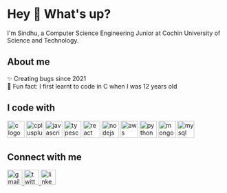 # Hey 👋 What's up?

I'm Sindhu, a Computer Science Engineering Junior at Cochin University of Science and Technology.

## About me
✨ Creating bugs since 2021  
🎲 Fun fact: I first learnt to code in C when I was 12 years old

## I code with
<div align="left">
  <img src="https://cdn.jsdelivr.net/gh/devicons/devicon/icons/c/c-original.svg" height="40" alt="c logo" />
  <img src="https://skillicons.dev/icons?i=cpp" height="40" alt="cplusplus logo" />
  <img src="https://cdn.jsdelivr.net/gh/devicons/devicon/icons/javascript/javascript-plain.svg" height="40" alt="javascript logo" />
  <img src="https://cdn.jsdelivr.net/gh/devicons/devicon/icons/typescript/typescript-original.svg" height="40" alt="typescript logo" />
  <img src="https://cdn.jsdelivr.net/gh/devicons/devicon/icons/react/react-original.svg" height="40" alt="react logo" />
  <img src="https://cdn.jsdelivr.net/gh/devicons/devicon/icons/nodejs/nodejs-original.svg" height="40" alt="nodejs logo" />
  <img src="https://skillicons.dev/icons?i=aws" height="40" alt="aws logo" />
  <img src="https://cdn.jsdelivr.net/gh/devicons/devicon/icons/python/python-original.svg" height="40" alt="python logo" />
  <img src="https://cdn.jsdelivr.net/gh/devicons/devicon/icons/mongodb/mongodb-original.svg" height="40" alt="mongodb logo" />
  <img src="https://cdn.jsdelivr.net/gh/devicons/devicon/icons/mysql/mysql-original.svg" height="40" alt="mysql logo" />
</div>

## Connect with me
<div align="left">
  <a href="mailto:sindhupr2003@gmail.com">
    <img src="https://img.shields.io/static/v1?message=Gmail&logo=gmail&label=&color=D14836&logoColor=white&labelColor=&style=for-the-badge" height="35" alt="gmail logo" />
  </a>
  <a href="https://twitter.com/crimsonblu2003" target="_blank">
    <img src="https://img.shields.io/static/v1?message=Twitter&logo=twitter&label=&color=1DA1F2&logoColor=white&labelColor=&style=for-the-badge" height="35" alt="twitter logo" />
  </a>
  <a href="https://www.linkedin.com/in/sindhupr11/" target="_blank">
    <img src="https://img.shields.io/static/v1?message=LinkedIn&logo=linkedin&label=&color=0077B5&logoColor=white&labelColor=&style=for-the-badge" height="35" alt="linkedin logo" />
  </a>
</div>

<!---
## My Contributions
<picture>
  <source media="(prefers-color-scheme: dark)" srcset="https://raw.githubusercontent.com/sindhupr11/sindhupr11/output/github-contribution-grid-snake-dark.svg">
  <source media="(prefers-color-scheme: light)" srcset="https://raw.githubusercontent.com/sindhupr11/sindhupr11/output/github-contribution-grid-snake.svg">
  <img alt="github contribution grid snake animation" src="https://raw.githubusercontent.com/sindhupr11/sindhupr11/output/github-contribution-grid-snake.svg">
</picture>
--->
